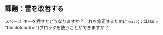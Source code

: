 ## 課題：雷を改善する

<kbd>スペース</kbd> キーを押すとどうなりますか？これを修正するために `wait`{：class = "block3control"}ブロックを使うことができますか？